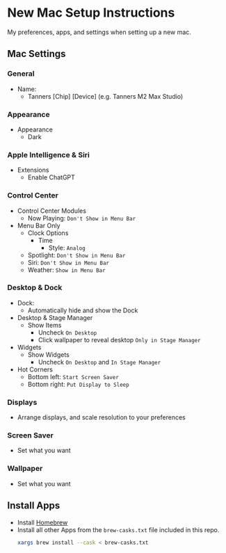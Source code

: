 
# New Mac Setup Instructions

My preferences, apps, and settings when setting up a new mac.


## Mac Settings

### General
- Name:
    - Tanners [Chip] [Device] (e.g. Tanners M2 Max Studio)

### Appearance
- Appearance
    - Dark

### Apple Intelligence & Siri
- Extensions
    - Enable ChatGPT

### Control Center
- Control Center Modules
    - Now Playing: `Don't Show in Menu Bar`
- Menu Bar Only
    - Clock Options
        - Time
            - Style: `Analog`
    - Spotlight: `Don't Show in Menu Bar`
    - Siri: `Don't Show in Menu Bar`
    - Weather: `Show in Menu Bar`

### Desktop & Dock
- Dock:
    - Automatically hide and show the Dock
- Desktop & Stage Manager
    - Show Items
        - Uncheck `On Desktop`
        - Click wallpaper to reveal desktop `Only in Stage Manager`
- Widgets
    - Show Widgets
        - Uncheck `On Desktop` and `In Stage Manager`
- Hot Corners
    - Bottom left: `Start Screen Saver`
    - Bottom right: `Put Display to Sleep`

### Displays
- Arrange displays, and scale resolution to your preferences

### Screen Saver
- Set what you want

### Wallpaper
- Set what you want
## Install Apps

- Install [Homebrew](https://brew.sh)
- Install all other Apps from the `brew-casks.txt` file included in this repo.
    ```bash
    xargs brew install --cask < brew-casks.txt
    ```
